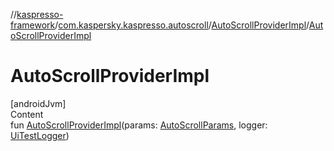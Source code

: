 //[kaspresso-framework](../../index.md)/[com.kaspersky.kaspresso.autoscroll](../index.md)/[AutoScrollProviderImpl](index.md)/[AutoScrollProviderImpl](-auto-scroll-provider-impl.md)



# AutoScrollProviderImpl  
[androidJvm]  
Content  
fun [AutoScrollProviderImpl](-auto-scroll-provider-impl.md)(params: [AutoScrollParams](../../com.kaspersky.kaspresso.params/-auto-scroll-params/index.md), logger: [UiTestLogger](../../com.kaspersky.kaspresso.logger/-ui-test-logger/index.md))  



